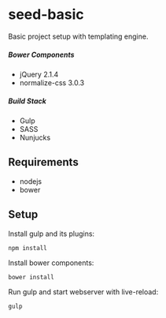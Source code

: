 # seed-basic

Basic project setup with templating engine.

##### Bower Components
* jQuery 2.1.4
* normalize-css 3.0.3

##### Build Stack
* Gulp
* SASS
* Nunjucks

## Requirements
* nodejs
* bower

## Setup

Install gulp and its plugins:
```
npm install
```

Install bower components:
```
bower install
```

Run gulp and start webserver with live-reload:
```
gulp
```